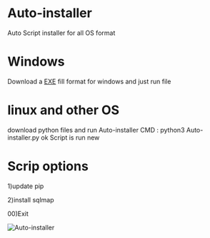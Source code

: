 # Auto-installer
Auto Script installer for all OS format 

# Windows 
Download a [EXE](https://github.com/tarfandor/Auto-installer/releases/download/untagged-fbe66900c30c48f6c82b/Auto.installer.exe) fill format for  windows and just run file 

# linux and other OS
download python files and run Auto-installer 
CMD :
python3 Auto-installer.py
ok Script is run new 

# Scrip options

1)update pip

2)install sqlmap

00)Exit

![Auto-installer](https://user-images.githubusercontent.com/43004701/161546833-14c015e4-9a8e-4917-b273-6f62803c44ed.png)

